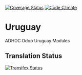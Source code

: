 [![Coverage Status](https://coveralls.io/repos/ingadhoc/uruguay/badge.png?branch=12.0)](https://coveralls.io/r/ingadhoc/uruguay?branch=12.0)
[![Code Climate](https://codeclimate.com/gitlab/ingadhoc/uruguay/badges/gpa.svg)](https://codeclimate.com/gitlab/ingadhoc/uruguay)

# Uruguay

ADHOC Odoo Uruguay Modules

Translation Status
------------------
[![Transifex Status](https://www.transifex.com/projects/p/ingadhoc-uruguay-11-0/chart/image_png)](https://www.transifex.com/projects/p/ingadhoc-uruguay-12-0)
